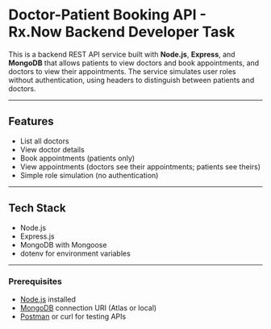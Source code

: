 # Doctor-Patient Booking API - Rx.Now Backend Developer Task

This is a backend REST API service built with **Node.js**, **Express**, and **MongoDB** that allows patients to view doctors and book appointments, and doctors to view their appointments. The service simulates user roles without authentication, using headers to distinguish between patients and doctors.

---

## Features

- List all doctors
- View doctor details
- Book appointments (patients only)
- View appointments (doctors see their appointments; patients see theirs)
- Simple role simulation (no authentication)

---

## Tech Stack

- Node.js
- Express.js
- MongoDB with Mongoose
- dotenv for environment variables

---

### Prerequisites

- [Node.js](https://nodejs.org/) installed
- [MongoDB](https://www.mongodb.com/) connection URI (Atlas or local)
- [Postman](https://www.postman.com/) or curl for testing APIs
